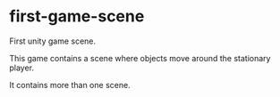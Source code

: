 # first-game-scene
First unity game scene.

This game contains a scene where objects move around the stationary player.

It contains more than one scene.
